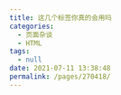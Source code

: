 ```yaml
---
title: 这几个标签你真的会用吗
categories: 
  - 页面杂谈
  - HTML
tags: 
  - null
date: 2021-07-11 13:38:48
permalink: /pages/270418/
---
```

